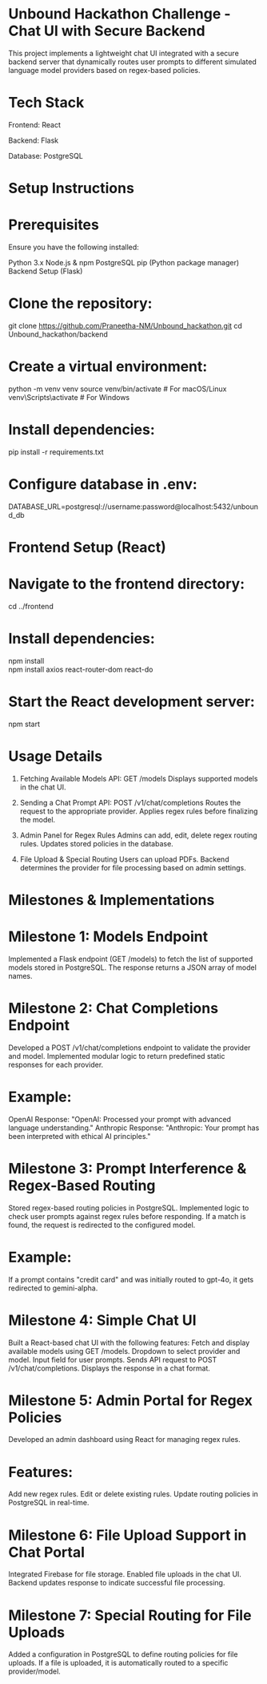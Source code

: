 # Unbound Hackathon Challenge - Chat UI with Secure Backend

This project implements a lightweight chat UI integrated with a secure backend server that dynamically routes user prompts to different simulated language model providers based on regex-based policies.

# Tech Stack

Frontend: React

Backend: Flask

Database: PostgreSQL

# Setup Instructions

# Prerequisites

Ensure you have the following installed:

Python 3.x
Node.js & npm
PostgreSQL
pip (Python package manager)
Backend Setup (Flask)

# Clone the repository:

git clone https://github.com/Praneetha-NM/Unbound_hackathon.git
cd Unbound_hackathon/backend

# Create a virtual environment:

python -m venv venv
source venv/bin/activate  # For macOS/Linux
venv\Scripts\activate  # For Windows

# Install dependencies:

pip install -r requirements.txt

# Configure database in .env:

DATABASE_URL=postgresql://username:password@localhost:5432/unbound_db

# Frontend Setup (React)

# Navigate to the frontend directory:
 
cd ../frontend
 
# Install dependencies:

npm install  
npm install axios react-router-dom react-do  

# Start the React development server:

npm start  

# Usage Details

1. Fetching Available Models
API: GET /models
Displays supported models in the chat UI.

2. Sending a Chat Prompt
API: POST /v1/chat/completions
Routes the request to the appropriate provider.
Applies regex rules before finalizing the model.

3. Admin Panel for Regex Rules
Admins can add, edit, delete regex routing rules.
Updates stored policies in the database.

4. File Upload & Special Routing
Users can upload PDFs.
Backend determines the provider for file processing based on admin settings.


# Milestones & Implementations

 # Milestone 1: Models Endpoint
 
Implemented a Flask endpoint (GET /models) to fetch the list of supported models stored in PostgreSQL.
The response returns a JSON array of model names.

# Milestone 2: Chat Completions Endpoint

Developed a POST /v1/chat/completions endpoint to validate the provider and model.
Implemented modular logic to return predefined static responses for each provider.

# Example:

OpenAI Response: "OpenAI: Processed your prompt with advanced language understanding."
Anthropic Response: "Anthropic: Your prompt has been interpreted with ethical AI principles."

# Milestone 3: Prompt Interference & Regex-Based Routing

Stored regex-based routing policies in PostgreSQL.
Implemented logic to check user prompts against regex rules before responding.
If a match is found, the request is redirected to the configured model.

# Example:

If a prompt contains "credit card" and was initially routed to gpt-4o, it gets redirected to gemini-alpha.

# Milestone 4: Simple Chat UI

Built a React-based chat UI with the following features:
Fetch and display available models using GET /models.
Dropdown to select provider and model.
Input field for user prompts.
Sends API request to POST /v1/chat/completions.
Displays the response in a chat format.
 
# Milestone 5: Admin Portal for Regex Policies

Developed an admin dashboard using React for managing regex rules.

# Features:

Add new regex rules.
Edit or delete existing rules.
Update routing policies in PostgreSQL in real-time.

# Milestone 6: File Upload Support in Chat Portal

Integrated Firebase for file storage.
Enabled file uploads in the chat UI.
Backend updates response to indicate successful file processing.

# Milestone 7: Special Routing for File Uploads

Added a configuration in PostgreSQL to define routing policies for file uploads.
If a file is uploaded, it is automatically routed to a specific provider/model.
